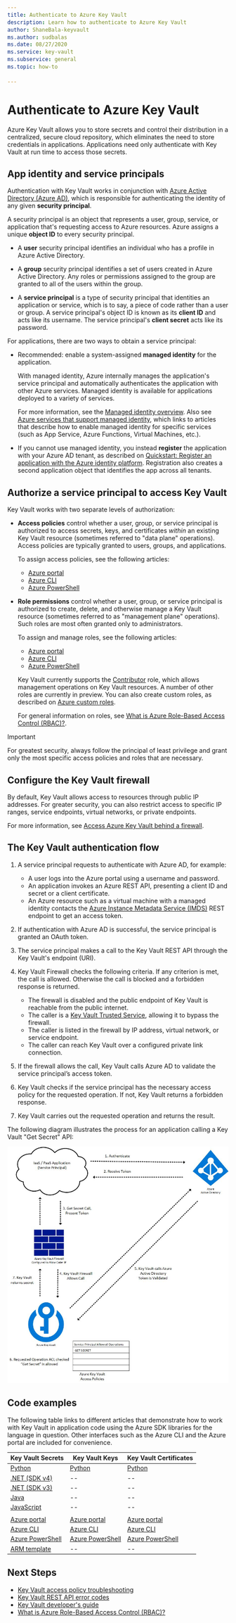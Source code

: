 ```yaml
---
title: Authenticate to Azure Key Vault
description: Learn how to authenticate to Azure Key Vault
author: ShaneBala-keyvault
ms.author: sudbalas
ms.date: 08/27/2020
ms.service: key-vault
ms.subservice: general
ms.topic: how-to

---
```

# Authenticate to Azure Key Vault

Azure Key Vault allows you to store secrets and control their distribution in a centralized, secure cloud repository, which eliminates the need to store credentials in applications. Applications need only authenticate with Key Vault at run time to access those secrets.

## App identity and service principals

Authentication with Key Vault works in conjunction with [Azure Active Directory (Azure AD)](/azure/active-directory/fundamentals/active-directory-whatis), which is responsible for authenticating the identity of any given **security principal**.

A security principal is an object that represents a user, group, service, or application that's requesting access to Azure resources. Azure assigns a unique **object ID** to every security principal.

* A **user** security principal identifies an individual who has a profile in Azure Active Directory.

* A **group** security principal identifies a set of users created in Azure Active Directory. Any roles or permissions assigned to the group are granted to all of the users within the group.

* A **service principal** is a type of security principal that identities an application or service, which is to say, a piece of code rather than a user or group. A service principal's object ID is known as its **client ID** and acts like its username. The service principal's **client secret** acts like its password.

For applications, there are two ways to obtain a service principal:

* Recommended: enable a system-assigned **managed identity** for the application.

    With managed identity, Azure internally manages the application's service principal and automatically authenticates the application with other Azure services. Managed identity is available for applications deployed to a variety of services.

    For more information, see the [Managed identity overview](/azure/active-directory/managed-identities-azure-resources/overview). Also see [Azure services that support managed identity](/azure/active-directory/managed-identities-azure-resources/services-support-managed-identities), which links to articles that describe how to enable managed identity for specific services (such as App Service, Azure Functions, Virtual Machines, etc.).

* If you cannot use managed identity, you instead **register** the application with your Azure AD tenant, as described on [Quickstart: Register an application with the Azure identity platform](/azure/active-directory/develop/quickstart-register-app). Registration also creates a second application object that identifies the app across all tenants.

## Authorize a service principal to access Key Vault

Key Vault works with two separate levels of authorization:

- **Access policies** control whether a user, group, or service principal is authorized to access secrets, keys, and certificates *within* an existing Key Vault resource (sometimes referred to "data plane" operations). Access policies are typically granted to users, groups, and applications.

    To assign access policies, see the following articles:

    - [Azure portal](assign-access-policy-portal.md)
    - [Azure CLI](assign-access-policy-cli.md)
    - [Azure PowerShell](assign-access-policy-portal.md)

- **Role permissions** control whether a user, group, or service principal is authorized to create, delete, and otherwise manage a Key Vault resource (sometimes referred to as "management plane" operations). Such roles are most often granted only to administrators.
 
    To assign and manage roles, see the following articles:

    - [Azure portal](/azure/role-based-access-control/role-assignments-portal)
    - [Azure CLI](/azure/role-based-access-control/role-assignments-cli)
    - [Azure PowerShell](/azure/role-based-access-control/role-assignments-powershell)

    Key Vault currently supports the [Contributor](/azure/role-based-access-control/built-in-roles#key-vault-contributor) role, which allows management operations on Key Vault resources. A number of other roles are currently in preview. You can also create custom roles, as described on [Azure custom roles](/azure/role-based-access-control/custom-roles).

    For general information on roles, see [What is Azure Role-Based Access Control (RBAC)?](/azure/role-based-access-control/overview).


> [!IMPORTANT]
> For greatest security, always follow the principal of least privilege and grant only the most specific access policies and roles that are necessary. 
    
## Configure the Key Vault firewall

By default, Key Vault allows access to resources through public IP addresses. For greater security, you can also restrict access to specific IP ranges, service endpoints, virtual networks, or private endpoints.

For more information, see [Access Azure Key Vault behind a firewall](/azure/key-vault/general/access-behind-firewall).


## The Key Vault authentication flow

1. A service principal requests to authenticate with Azure AD, for example:
    * A user logs into the Azure portal using a username and password.
    * An application invokes an Azure REST API, presenting a client ID and secret or a client certificate.
    * An Azure resource such as a virtual machine with a managed identity contacts the [Azure Instance Metadata Service (IMDS)](/azure/virtual-machines/windows/instance-metadata-service) REST endpoint to get an access token.

1. If authentication with Azure AD is successful, the service principal is granted an OAuth token.

1. The service principal makes a call to the Key Vault REST API through the Key Vault's endpoint (URI).

1. Key Vault Firewall checks the following criteria. If any criterion is met, the call is allowed. Otherwise the call is blocked and a forbidden response is returned.

    * The firewall is disabled and the public endpoint of Key Vault is reachable from the public internet.
    * The caller is a [Key Vault Trusted Service](/azure/key-vault/general/overview-vnet-service-endpoints#trusted-services), allowing it to bypass the firewall.
    * The caller is listed in the firewall by IP address, virtual network, or service endpoint.
    * The caller can reach Key Vault over a configured private link connection.    

1. If the firewall allows the call, Key Vault calls Azure AD to validate the service principal’s access token.

1. Key Vault checks if the service principal has the necessary access policy for the requested operation. If not, Key Vault returns a forbidden response.

1. Key Vault carries out the requested operation and returns the result.

The following diagram illustrates the process for an application calling a Key Vault "Get Secret" API:

![The Azure Key Vault authentication flow](../media/authentication/authentication-flow.png)

## Code examples

The following table links to different articles that demonstrate how to work with Key Vault in application code using the Azure SDK libraries for the language in question. Other interfaces such as the Azure CLI and the Azure portal are included for convenience.

| Key Vault Secrets | Key Vault Keys | Key Vault Certificates |
|  --- | --- | --- |
| [Python](/azure/key-vault/secrets/quick-create-python) | [Python](/azure/key-vault/keys/quick-create-python) | [Python](/azure/key-vault/certificates/quick-create-python) | 
| [.NET (SDK v4)](/azure/key-vault/secrets/quick-create-net) | -- | -- |
| [.NET (SDK v3)](/azure/key-vault/secrets/quick-create-net-v3) | -- | -- |
| [Java](/azure/key-vault/secrets/quick-create-java) | -- | -- |
| [JavaScript](/azure/key-vault/secrets/quick-create-node) | -- | -- | 
| | | |
| [Azure portal](/azure/key-vault/secrets/quick-create-portal) | [Azure portal](/azure/key-vault/keys/quick-create-portal) | [Azure portal](/azure/key-vault/certificates/quick-create-portal) |
| [Azure CLI](/azure/key-vault/secrets/quick-create-cli) | [Azure CLI](/azure/key-vault/keys/quick-create-cli) | [Azure CLI](/azure/key-vault/certificates/quick-create-cli) |
| [Azure PowerShell](/azure/key-vault/secrets/quick-create-powershell) | [Azure PowerShell](/azure/key-vault/keys/quick-create-powershell) | [Azure PowerShell](/azure/key-vault/certificates/quick-create-powershell) |
| [ARM template](/azure/key-vault/secrets/quick-create-net) | -- | -- |

## Next Steps

- [Key Vault access policy troubleshooting](troubleshooting-access-issues.md)
- [Key Vault REST API error codes](rest-error-codes.md)
- [Key Vault developer's guide](developers-guide.md)
- [What is Azure Role-Based Access Control (RBAC)?](/azure/role-based-access-control/overview)
